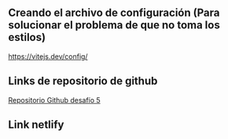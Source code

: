 ## Creando el archivo de configuración (Para solucionar el problema de que no toma los estilos)

https://vitejs.dev/config/

## Links de repositorio de github

<a href="https://github.com/NachoGrane/ignacio-grane-desafio05">Repositorio Github desafío 5</a>

## Link netlify
